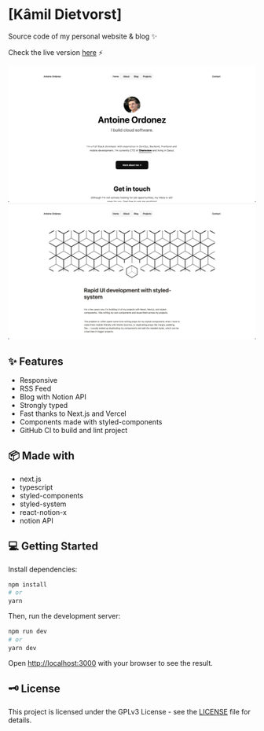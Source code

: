 # [Kâmil Dietvorst]

Source code of my personal website & blog ✨

Check the live version [here](https://KâmilDietvorst/) ⚡️

[![home](.github/img/home.png)](https://KâmilDietvorst/)
[![blog](.github/img/blog.png)](https://KâmilDietvorst/)

## ✨ Features

- Responsive
- RSS Feed
- Blog with Notion API
- Strongly typed
- Fast thanks to Next.js and Vercel
- Components made with styled-components
- GitHub CI to build and lint project

## 📦 Made with

- next.js
- typescript
- styled-components
- styled-system
- react-notion-x
- notion API

## 💻 Getting Started

Install dependencies:

```bash
npm install
# or
yarn
```

Then, run the development server:

```bash
npm run dev
# or
yarn dev
```

Open [http://localhost:3000](http://localhost:3000) with your browser to see the result.

## 🗝 License

This project is licensed under the GPLv3 License - see the [LICENSE](LICENSE) file for details.
